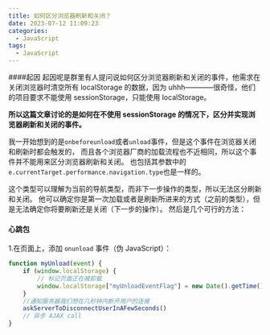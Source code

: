 ```yaml
---
title: 如何区分浏览器刷新和关闭？
date: 2023-07-12 11:09:23
categories:
  - JavaScript
tags:
  - JavaScript
---
```


####起因
起因呢是群里有人提问说如何区分浏览器刷新和关闭的事件，他需求在关闭浏览器时清空所有 localStorage 的数据，因为 uhhh————很奇怪，他们的项目要求不能使用 sessionStorage，只能使用 localStorage。

**所以这篇文章讨论的是如何在不使用 sessionStorage 的情况下，区分并实现浏览器刷新和关闭的事件。**

我一开始想到的是`onbeforeunload`或者`unload`事件，但是这个事件在浏览器关闭和刷新时都会触发的，
而且各个浏览器厂商的加载流程也不近相同，所以这个事件并不能用来区分浏览器刷新和关闭。
也包括其参数中的`e.currentTarget.performance.navigation.type`也是一样的。

这个类型可以理解为当前的导航类型，而非下一步操作的类型，所以无法区分刷新和关闭。
他可以确定你是第一次加载或者是刷新所进来的方式（之前的类型），但是无法确定你将要刷新还是关闭（下一步的操作）。
然后是几个可行的方法：

#### 心跳包

1.在页面上，添加 `onunload` 事件（伪 JavaScript）：

```js
function myUnload(event) {
	if (window.localStorage) {
		// 标记页面正在被卸载
		window.localStorage["myUnloadEventFlag"] = new Date().getTime()
	}
	//通知服务器我们想在几秒钟内断开用户的连接
	askServerToDisconnectUserInAFewSeconds()
	// 异步 AJAX call
}
```
